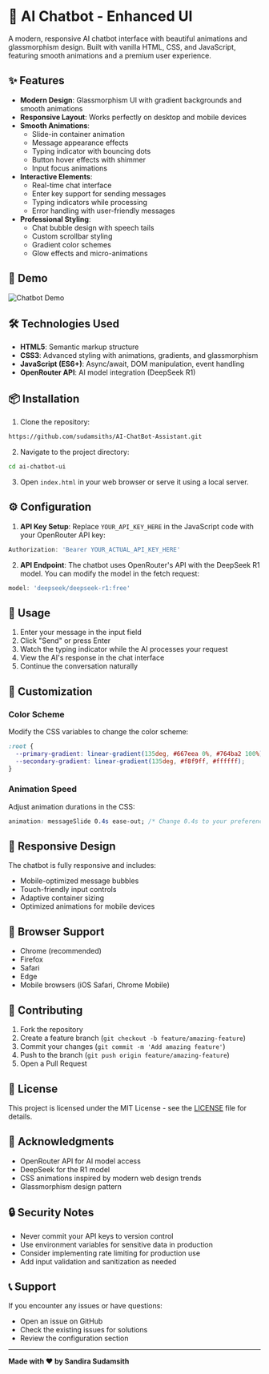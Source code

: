 # 🤖 AI Chatbot - Enhanced UI

A modern, responsive AI chatbot interface with beautiful animations and glassmorphism design. Built with vanilla HTML, CSS, and JavaScript, featuring smooth animations and a premium user experience.

## ✨ Features

- **Modern Design**: Glassmorphism UI with gradient backgrounds and smooth animations
- **Responsive Layout**: Works perfectly on desktop and mobile devices
- **Smooth Animations**: 
  - Slide-in container animation
  - Message appearance effects
  - Typing indicator with bouncing dots
  - Button hover effects with shimmer
  - Input focus animations
- **Interactive Elements**:
  - Real-time chat interface
  - Enter key support for sending messages
  - Typing indicators while processing
  - Error handling with user-friendly messages
- **Professional Styling**:
  - Chat bubble design with speech tails
  - Custom scrollbar styling
  - Gradient color schemes
  - Glow effects and micro-animations

## 🚀 Demo

![Chatbot Demo]([demo-screenshot.png](https://github.com/sudamsiths/AI-ChatBot-Assistant.git))

## 🛠️ Technologies Used

- **HTML5**: Semantic markup structure
- **CSS3**: Advanced styling with animations, gradients, and glassmorphism
- **JavaScript (ES6+)**: Async/await, DOM manipulation, event handling
- **OpenRouter API**: AI model integration (DeepSeek R1)

## 📦 Installation

1. Clone the repository:
```bash
https://github.com/sudamsiths/AI-ChatBot-Assistant.git
```

2. Navigate to the project directory:
```bash
cd ai-chatbot-ui
```

3. Open `index.html` in your web browser or serve it using a local server.

## ⚙️ Configuration

1. **API Key Setup**: Replace `YOUR_API_KEY_HERE` in the JavaScript code with your OpenRouter API key:
```javascript
Authorization: 'Bearer YOUR_ACTUAL_API_KEY_HERE'
```

2. **API Endpoint**: The chatbot uses OpenRouter's API with the DeepSeek R1 model. You can modify the model in the fetch request:
```javascript
model: 'deepseek/deepseek-r1:free'
```

## 🎯 Usage

1. Enter your message in the input field
2. Click "Send" or press Enter
3. Watch the typing indicator while the AI processes your request
4. View the AI's response in the chat interface
5. Continue the conversation naturally

## 🎨 Customization

### Color Scheme
Modify the CSS variables to change the color scheme:
```css
:root {
  --primary-gradient: linear-gradient(135deg, #667eea 0%, #764ba2 100%);
  --secondary-gradient: linear-gradient(135deg, #f8f9ff, #ffffff);
}
```

### Animation Speed
Adjust animation durations in the CSS:
```css
animation: messageSlide 0.4s ease-out; /* Change 0.4s to your preference */
```

## 📱 Responsive Design

The chatbot is fully responsive and includes:
- Mobile-optimized message bubbles
- Touch-friendly input controls
- Adaptive container sizing
- Optimized animations for mobile devices

## 🔧 Browser Support

- Chrome (recommended)
- Firefox
- Safari
- Edge
- Mobile browsers (iOS Safari, Chrome Mobile)

## 🤝 Contributing

1. Fork the repository
2. Create a feature branch (`git checkout -b feature/amazing-feature`)
3. Commit your changes (`git commit -m 'Add amazing feature'`)
4. Push to the branch (`git push origin feature/amazing-feature`)
5. Open a Pull Request

## 📄 License

This project is licensed under the MIT License - see the [LICENSE](LICENSE) file for details.

## 🙏 Acknowledgments

- OpenRouter API for AI model access
- DeepSeek for the R1 model
- CSS animations inspired by modern web design trends
- Glassmorphism design pattern

## 🔒 Security Notes

- Never commit your API keys to version control
- Use environment variables for sensitive data in production
- Consider implementing rate limiting for production use
- Add input validation and sanitization as needed

## 📞 Support

If you encounter any issues or have questions:
- Open an issue on GitHub
- Check the existing issues for solutions
- Review the configuration section

---

**Made with ❤️ by Sandira Sudamsith**
